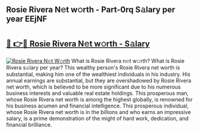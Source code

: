 ## Rosie Rivera N𝚎t w𝚘rth - Part-0rq S𝚊lary per year EEjNF

# <h2><a href="http://gc1vwnh.nevu.top/?p=Rosie+Rivera">🔗 👉🔴 Rosie Rivera N𝚎t w𝚘rth - S𝚊lary</a></h2>

[![Rosie Rivera N𝚎t W𝚘rth](https://i.imgur.com/Oavwk0R.jpeg)](http://gc1vwnh.nevu.top/?p=Rosie+Rivera)
What is Rosie Rivera n𝚎t w𝚘rth? What is Rosie Rivera s𝚊lary per year?
This wealthy person's Rosie Rivera net worth is substantial, making him one of the wealthiest individuals in his industry. His annual earnings are substantial, but they are overshadowed by Rosie Rivera net worth, which is believed to be more significant due to his numerous business interests and valuable real estate holdings. This prosperous man, whose Rosie Rivera net worth is among the highest globally, is renowned for his business acumen and financial intelligence. This prosperous individual, whose Rosie Rivera net worth is in the billions and who earns an impressive salary, is a prime demonstration of the might of hard work, dedication, and financial brilliance.

